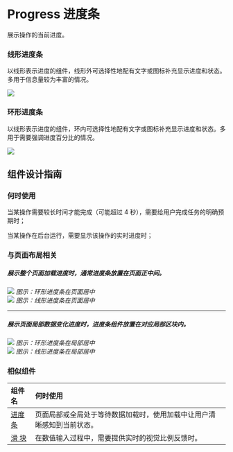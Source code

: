 # Progress 进度条

展示操作的当前进度。




### 线形进度条

以线形表示进度的组件，线形外可选择性地配有文字或图标补充显示进度和状态。多用于信息量较为丰富的情况。

<img src="https://oteam-tdesign-1258344706.cos.ap-guangzhou.myqcloud.com/site/design/%E8%BF%9B%E5%BA%A6%E6%9D%A11.1.png"/>

### 环形进度条

以线形表示进度的组件，环内可选择性地配有文字或图标补充显示进度和状态。多用于需要强调进度百分比的情况。

<img src="https://oteam-tdesign-1258344706.cos.ap-guangzhou.myqcloud.com/site/design/%E8%BF%9B%E5%BA%A6%E6%9D%A11.2.png"/>



## 组件设计指南


### 何时使用

当某操作需要较长时间才能完成（可能超过 4 秒），需要给用户完成任务的明确预期时；

当某操作在后台运行，需要显示该操作的实时进度时；


### 与页面布局相关

##### 展示整个页面加载进度时，通常进度条放置在页面正中间。

<div class="legend">
  <div class="item">
    <img src="https://oteam-tdesign-1258344706.cos.ap-guangzhou.myqcloud.com/site/design/%E8%BF%9B%E5%BA%A6%E6%9D%A1-1@2x.png" />
    <em>图示：环形进度条在页面居中</em>
  </div>

  <div class="item">
    <img src="https://oteam-tdesign-1258344706.cos.ap-guangzhou.myqcloud.com/site/design/%E8%BF%9B%E5%BA%A6%E6%9D%A1-%E7%BA%BF%E6%80%A71@2x.png" />
    <em>图示：线形进度条在页面居中</em>
  </div>
</div>

<hr />

##### 展示页面局部数据变化进度时，进度条组件放置在对应局部区块内。

<div class="legend">
  <div class="item">
    <img src="https://oteam-tdesign-1258344706.cos.ap-guangzhou.myqcloud.com/site/design/%E8%BF%9B%E5%BA%A6%E6%9D%A1-2@2x.png" />
    <em>图示：环形进度条在局部居中</em>
  </div>

  <div class="item">
    <img src="https://oteam-tdesign-1258344706.cos.ap-guangzhou.myqcloud.com/site/design/%E8%BF%9B%E5%BA%A6%E6%9D%A1-%E7%BA%BF%E6%80%A72@2x.png" />
    <em>图示：线形进度条在局部居中</em>
  </div>
</div>


### 相似组件

| 组件名 | 何时使用                                                               |
| :----- | :--------------------------------------------------------------------- |
| [进度条](./progress) | 页面局部或全局处于等待数据加载时，使用加载中让用户清晰感知到当前状态。 |
| [滑 块](./slider)  | 在数值输入过程中，需要提供实时的视觉比例反馈时。                       |


